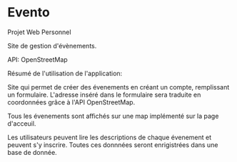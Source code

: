 # Evento
Projet Web Personnel


Site de gestion d'évènements.

API: OpenStreetMap

Résumé de l'utilisation de l'application:

  Site qui permet de créer des évenements en créant un compte, remplissant un formulaire.
  L'adresse inséré dans le formulaire sera traduite en coordonnées grâce à l'API OpenStreetMap.

  Tous les évenements sont affichés sur une map implémenté sur la page d'acceuil.

  Les utilisateurs peuvent lire les descriptions de chaque évenement et peuvent s'y inscrire. Toutes ces donnnées seront enrigistrées dans une base de donnée.
